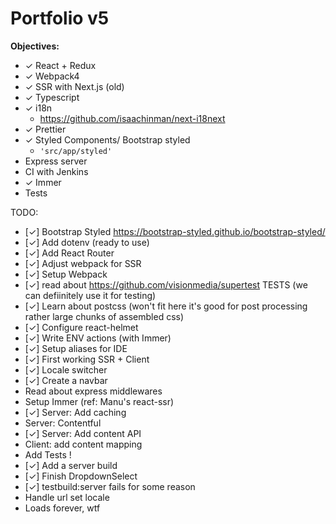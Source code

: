 # Portfolio v5

**Objectives:**
- ✓ React + Redux
- ✓ Webpack4
- ✓ SSR with Next.js (old)
- ✓ Typescript
- ✓ i18n
    - https://github.com/isaachinman/next-i18next
- ✓ Prettier
- ✓ Styled Components/ Bootstrap styled
    - ```'src/app/styled'```
- Express server
- CI with Jenkins
- ✓ Immer
- Tests

TODO:
- [✓] Bootstrap Styled https://bootstrap-styled.github.io/bootstrap-styled/
- [✓] Add dotenv (ready to use)
- [✓] Add React Router
- [✓] Adjust webpack for SSR
- [✓] Setup Webpack
- [✓] read about https://github.com/visionmedia/supertest TESTS (we can defiinitely use it for testing)
- [✓] Learn about postcss (won't fit here it's good for post processing rather large chunks of assembled css)
- [✓] Configure react-helmet
- [✓] Write ENV actions (with Immer)
- [✓] Setup aliases for IDE
- [✓] First working SSR + Client
- [✓] Locale switcher
- [✓] Create a navbar
- Read about express middlewares
- Setup Immer (ref: Manu's react-ssr)
- [✓] Server: Add caching
- Server: Contentful
- [✓] Server: Add content API
- Client: add content mapping
- Add Tests !
- [✓] Add a server build
- [✓] Finish DropdownSelect
- [✓] testbuild:server fails for some reason
- Handle url set locale
- Loads forever, wtf
